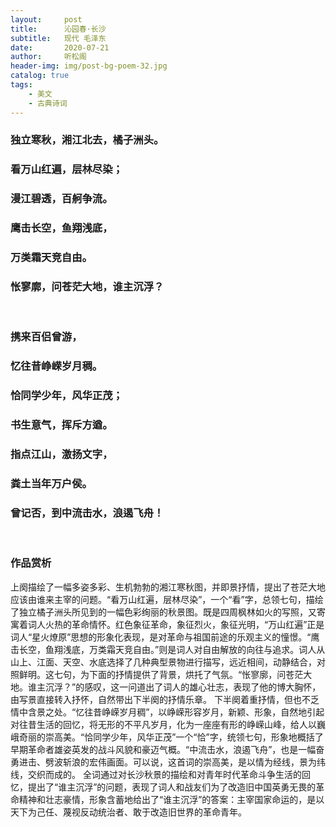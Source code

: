 ```yaml
---
layout:     post
title:      沁园春·长沙
subtitle:   现代 毛泽东
date:       2020-07-21
author:     听松阁
header-img: img/post-bg-poem-32.jpg
catalog: true
tags:
    - 美文
    - 古典诗词
---
```


### 独立寒秋，湘江北去，橘子洲头。
### 看万山红遍，层林尽染；
### 漫江碧透，百舸争流。
### 鹰击长空，鱼翔浅底，
### 万类霜天竞自由。
### 怅寥廓，问苍茫大地，谁主沉浮？
<br>

### 携来百侣曾游，
### 忆往昔峥嵘岁月稠。
### 恰同学少年，风华正茂；
### 书生意气，挥斥方遒。
### 指点江山，激扬文字，
### 粪土当年万户侯。
### 曾记否，到中流击水，浪遏飞舟！
<br>

### 作品赏析
上阕描绘了一幅多姿多彩、生机勃勃的湘江寒秋图，并即景抒情，提出了苍茫大地应该由谁来主宰的问题。“看万山红遍，层林尽染”，一个“看”字，总领七句，描绘了独立橘子洲头所见到的一幅色彩绚丽的秋景图。既是四周枫林如火的写照，又寄寓着词人火热的革命情怀。红色象征革命，象征烈火，象征光明，“万山红遍”正是词人“星火燎原”思想的形象化表现，是对革命与祖国前途的乐观主义的憧憬。“鹰击长空，鱼翔浅底，万类霜天竞自由。”则是词人对自由解放的向往与追求。词人从山上、江面、天空、水底选择了几种典型景物进行描写，远近相间，动静结合，对照鲜明。这七句，为下面的抒情提供了背景，烘托了气氛。“怅寥廓，问苍茫大地。谁主沉浮？”的感叹，这一问道出了词人的雄心壮志，表现了他的博大胸怀，由写景直接转入抒怀，自然带出下半阕的抒情乐章。
下半阕着重抒情，但也不乏情中含景之处。“忆往昔峥嵘岁月稠”，以峥嵘形容岁月，新颖、形象，自然地引起对往昔生活的回忆，将无形的不平凡岁月，化为一座座有形的峥嵘山峰，给人以巍峨奇丽的崇高美。“恰同学少年，风华正茂”一个“恰”字，统领七句，形象地概括了早期革命者雄姿英发的战斗风貌和豪迈气概。“中流击水，浪遏飞舟”，也是一幅奋勇进击、劈波斩浪的宏伟画面。可以说，这首词的崇高美，是以情为经线，景为纬线，交织而成的。
全词通过对长沙秋景的描绘和对青年时代革命斗争生活的回忆，提出了“谁主沉浮”的问题，表现了词人和战友们为了改造旧中国英勇无畏的革命精神和壮志豪情，形象含蓄地给出了“谁主沉浮”的答案：主宰国家命运的，是以天下为己任、蔑视反动统治者、敢于改造旧世界的革命青年。
